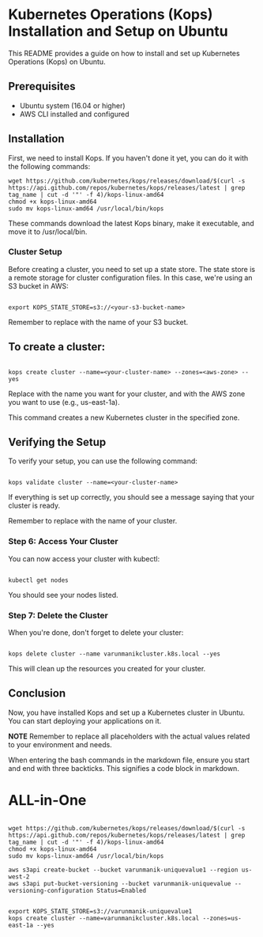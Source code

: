 # Kubernetes Operations (Kops) Installation and Setup on Ubuntu 

This README provides a guide on how to install and set up Kubernetes Operations (Kops) on Ubuntu.

## Prerequisites 

- Ubuntu system (16.04 or higher)
- AWS CLI installed and configured 

## Installation 

First, we need to install Kops. If you haven't done it yet, you can do it with the following commands:

```
wget https://github.com/kubernetes/kops/releases/download/$(curl -s https://api.github.com/repos/kubernetes/kops/releases/latest | grep tag_name | cut -d '"' -f 4)/kops-linux-amd64
chmod +x kops-linux-amd64
sudo mv kops-linux-amd64 /usr/local/bin/kops
```
These commands download the latest Kops binary, make it executable, and move it to /usr/local/bin.

### Cluster Setup
Before creating a cluster, you need to set up a state store. The state store is a remote storage for cluster configuration files. In this case, we're using an S3 bucket in AWS:


```

export KOPS_STATE_STORE=s3://<your-s3-bucket-name>

```

Remember to replace <your-s3-bucket-name> with the name of your S3 bucket.

## To create a cluster:


```

kops create cluster --name=<your-cluster-name> --zones=<aws-zone> --yes

```

Replace <your-cluster-name> with the name you want for your cluster, and <aws-zone> with the AWS zone you want to use (e.g., us-east-1a).

This command creates a new Kubernetes cluster in the specified zone.

## Verifying the Setup
To verify your setup, you can use the following command:


```

kops validate cluster --name=<your-cluster-name>

```

If everything is set up correctly, you should see a message saying that your cluster is ready. 

Remember to replace <your-cluster-name> with the name of your cluster.

### Step 6: Access Your Cluster

You can now access your cluster with kubectl:



```

kubectl get nodes

```

You should see your nodes listed.

### Step 7: Delete the Cluster

When you're done, don't forget to delete your cluster:

```

kops delete cluster --name varunmanikcluster.k8s.local --yes

```

This will clean up the resources you created for your cluster.



## Conclusion
Now, you have installed Kops and set up a Kubernetes cluster in Ubuntu. You can start deploying your applications on it.


**NOTE** Remember to replace all placeholders with the actual values related to your environment and needs. 

When entering the bash commands in the markdown file, ensure you start and end with three backticks. This signifies a code block in markdown.

# ALL-in-One

```

wget https://github.com/kubernetes/kops/releases/download/$(curl -s https://api.github.com/repos/kubernetes/kops/releases/latest | grep tag_name | cut -d '"' -f 4)/kops-linux-amd64
chmod +x kops-linux-amd64
sudo mv kops-linux-amd64 /usr/local/bin/kops

aws s3api create-bucket --bucket varunmanik-uniquevalue1 --region us-west-2
aws s3api put-bucket-versioning --bucket varunmanik-uniquevalue --versioning-configuration Status=Enabled


export KOPS_STATE_STORE=s3://varunmanik-uniquevalue1
kops create cluster --name=varunmanikcluster.k8s.local --zones=us-east-1a --yes



```